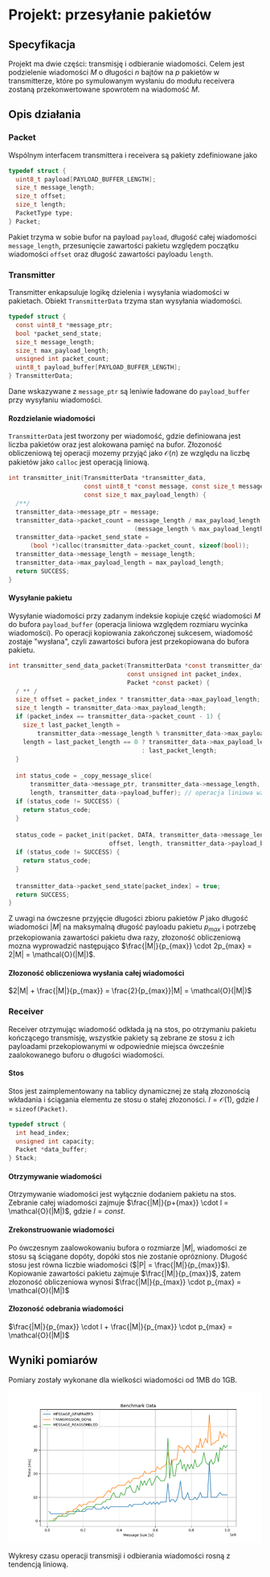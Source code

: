 # Projekt: przesyłanie pakietów

## Specyfikacja

Projekt ma dwie części: transmisję i odbieranie wiadomości. Celem jest podzielenie wiadomości $M$ o długości $n$ bajtów na $p$ pakietów w transmitterze, które po symulowanym wysłaniu do modułu receivera zostaną przekonwertowane spowrotem na wiadomość $M$.

## Opis działania

### Packet

Wspólnym interfacem transmittera i receivera są pakiety zdefiniowane jako

```c
typedef struct {
  uint8_t payload[PAYLOAD_BUFFER_LENGTH];
  size_t message_length;
  size_t offset;
  size_t length;
  PacketType type;
} Packet;
```

Pakiet trzyma w sobie bufor na payload `payload`, długość całej wiadomości `message_length`, przesunięcie zawartości pakietu względem początku wiadomości `offset` oraz długość zawartości payloadu `length`.

### Transmitter

Transmitter enkapsuluje logikę dzielenia i wysyłania wiadomości w pakietach. Obiekt `TransmitterData` trzyma stan wysyłania wiadomości.

```c
typedef struct {
  const uint8_t *message_ptr;
  bool *packet_send_state;
  size_t message_length;
  size_t max_payload_length;
  unsigned int packet_count;
  uint8_t payload_buffer[PAYLOAD_BUFFER_LENGTH];
} TransmitterData;
```

Dane wskazywane z `message_ptr` są leniwie ładowane do `payload_buffer` przy wysyłaniu wiadomości.

#### Rozdzielanie wiadomości

`TransmitterData` jest tworzony per wiadomość, gdzie definiowana jest liczba pakietów oraz jest alokowana pamięć na bufor. Złozoność obliczeniową tej operacji mozemy przyjąć jako $\mathcal{O}(n)$ ze względu na liczbę pakietów jako `calloc` jest operacją liniową.

```c
int transmitter_init(TransmitterData *transmitter_data,
                     const uint8_t *const message, const size_t message_length,
                     const size_t max_payload_length) {
  /**/
  transmitter_data->message_ptr = message;
  transmitter_data->packet_count = message_length / max_payload_length +
                                   (message_length % max_payload_length > 0);
  transmitter_data->packet_send_state =
      (bool *)calloc(transmitter_data->packet_count, sizeof(bool));
  transmitter_data->message_length = message_length;
  transmitter_data->max_payload_length = max_payload_length;
  return SUCCESS;
}

```

#### Wysyłanie pakietu

Wysyłanie wiadomości przy zadanym indeksie kopiuje część wiadomości $M$ do bufora `payload_buffer` (operacja liniowa względem rozmiaru wycinka wiadomości). Po operacji kopiowania zakończonej sukcesem, wiadomość zostaje "wysłana", czyli zawartości bufora jest przekopiowana do bufora pakietu.

```c
int transmitter_send_data_packet(TransmitterData *const transmitter_data,
                                 const unsigned int packet_index,
                                 Packet *const packet) {
  / ** /
  size_t offset = packet_index * transmitter_data->max_payload_length;
  size_t length = transmitter_data->max_payload_length;
  if (packet_index == transmitter_data->packet_count - 1) {
    size_t last_packet_length =
        transmitter_data->message_length % transmitter_data->max_payload_length;
    length = last_packet_length == 0 ? transmitter_data->max_payload_length
                                     : last_packet_length;
  }

  int status_code = _copy_message_slice(
      transmitter_data->message_ptr, transmitter_data->message_length, offset,
      length, transmitter_data->payload_buffer); // operacja liniowa względem długości payloadu
  if (status_code != SUCCESS) {
    return status_code;
  }

  status_code = packet_init(packet, DATA, transmitter_data->message_length,
                            offset, length, transmitter_data->payload_buffer); // operacja liniowa względem długości payloadu
  if (status_code != SUCCESS) {
    return status_code;
  }

  transmitter_data->packet_send_state[packet_index] = true;
  return SUCCESS;
}
```

Z uwagi na ówczesne przyjęcie długości zbioru pakietów $P$ jako długość wiadomości $|M|$ na maksymalną długość payloadu pakietu $p_{max}$ i potrzebę przekopiowania zawartości pakietu dwa razy, złozoność obliczeniową mozna wyprowadzić następująco $\frac{|M|}{p_{max}} \cdot 2p_{max} = 2|M| = \mathcal{O}(|M|)$.

#### Złozoność obliczeniowa wysłania całej wiadomości

$2|M| + \frac{|M|}{p_{max}} = \frac{2}{p_{max}}|M| = \mathcal{O}(|M|)$

### Receiver

Receiver otrzymując wiadomość odkłada ją na stos, po otrzymaniu pakietu kończącego transmisję, wszystkie pakiety są zebrane ze stosu z ich payloadami przekopiowanymi w odpowiednie miejsca ówcześnie zaalokowanego buforu o długości wiadomości.

#### Stos

Stos jest zaimplementowany na tablicy dynamicznej ze stałą złozonością wkładania i ściągania elementu ze stosu o stałej złozoności. $l = \mathcal{O}(1)$, gdzie $l$ = `sizeof(Packet)`.

```c
typedef struct {
  int head_index;
  unsigned int capacity;
  Packet *data_buffer;
} Stack;
```

#### Otrzymywanie wiadomości

Otrzymywanie wiadomości jest wyłącznie dodaniem pakietu na stos. Zebranie całej wiadomości zajmuje $\frac{|M|}{p+{max}} \cdot l = \mathcal{O}(|M|)$, gdzie $l = const$.

#### Zrekonstruowanie wiadomości

Po ówczesnym zaalowokowaniu bufora o rozmiarze $|M|$, wiadomości ze stosu są ściągane dopóty, dopóki stos nie zostanie oprózniony. Długość stosu jest równa liczbie wiadomości ($|P| = \frac{|M|}{p_{max}}$). Kopiowanie zawartości pakietu zajmuje $\frac{|M|}{p_{max}}$, zatem złozoność obliczeniowa wynosi $\frac{|M|}{p_{max}} \cdot p_{max} = \mathcal{O}(|M|)$

#### Złozoność odebrania wiadomości

$\frac{|M|}{p_{max}} \cdot l + \frac{|M|}{p_{max}} \cdot p_{max} = \mathcal{O}(|M|)$

## Wyniki pomiarów

Pomiary zostały wykonane dla wielkości wiadomości od 1MB do 1GB.

![Benchmark Results](benchmark.png)

Wykresy czasu operacji transmisji i odbierania wiadomości rosną z tendencją liniową.
